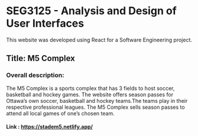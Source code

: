 # SEG3125 - Analysis and Design of User Interfaces
This website was developed using React for a Software Engineering project.

## Title: M5 Complex

### Overall description: 
The M5 Complex is a sports complex that has 3 fields to host soccer, basketball and hockey games. The website offers season passes for Ottawa’s own soccer, basketball and hockey teams.The teams play in their respective professional leagues. The M5 Complex sells season passes to attend all local games of one’s chosen team.

#### Link : https://stadem5.netlify.app/
